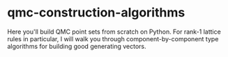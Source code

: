 # qmc-construction-algorithms

Here you'll build QMC point sets from scratch on Python. For rank-1 lattice rules in particular, I will walk you through component-by-component type algorithms for building good generating vectors.

